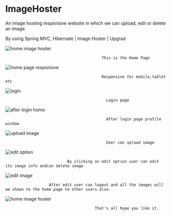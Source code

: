  # ImageHoster
An image hosting responsive website in which we can upload, edit or delete an image. 

By using  Spring MVC, Hibernate | Image Hoster | Upgrad


![home image hoster](https://user-images.githubusercontent.com/48183983/126872256-10c74715-a386-4fbc-bab1-7bf307f8081a.PNG)

                                              This is the Home Page 


![home page responsive](https://user-images.githubusercontent.com/48183983/126872261-ce4f1df8-0f48-4945-a150-0938f9b421f3.PNG)

                                              Responsive for mobile,tablet etc



![login](https://user-images.githubusercontent.com/48183983/126872268-69281c9a-1756-4145-927c-667f2e5dd911.PNG)

                                                Login page

![after login home ](https://user-images.githubusercontent.com/48183983/126872348-c5965903-6bf1-473b-be7d-6463fe4ec62d.PNG)

                                                After login page profile window

![upload image](https://user-images.githubusercontent.com/48183983/126872326-ec21aec3-c1e7-43bd-b9d6-7db0e6a1c5f2.PNG)

                                                User can upload image

![edit option](https://user-images.githubusercontent.com/48183983/126872363-1c7beb26-5d69-4294-9825-e9c16d5ebe86.PNG)

                               By clicking on edit option user can edit its image info andcan delete image

![edit image](https://user-images.githubusercontent.com/48183983/126872378-f789b2d9-bdc2-452d-b1eb-2010fd8d59af.PNG)

                       After edit user can logout and all the images will we shown to the home page to other users also.

![home image hoster](https://user-images.githubusercontent.com/48183983/126873071-fbd41561-b4a6-49a3-83a1-868e79512466.PNG)



                                           That's all hope you like it.



